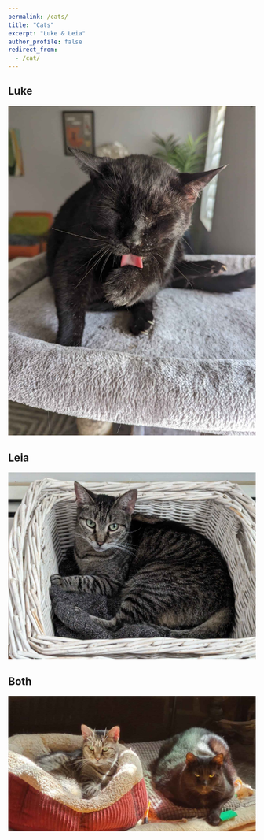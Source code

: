 ```yaml
---
permalink: /cats/
title: "Cats"
excerpt: "Luke & Leia"
author_profile: false
redirect_from: 
  - /cat/
---
```


## Luke
![Lukey](/images/luke.jpg)

## Leia
![Leiachen](/images/leia.jpg)

## Both
![Two of them](/images/both.jpg)
